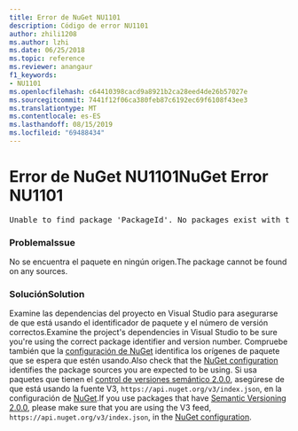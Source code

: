 ```yaml
---
title: Error de NuGet NU1101
description: Código de error NU1101
author: zhili1208
ms.author: lzhi
ms.date: 06/25/2018
ms.topic: reference
ms.reviewer: anangaur
f1_keywords:
- NU1101
ms.openlocfilehash: c64410398cacd9a8921b2ca28eed4de26b57027e
ms.sourcegitcommit: 7441f12f06ca380feb87c6192ec69f6108f43ee3
ms.translationtype: MT
ms.contentlocale: es-ES
ms.lasthandoff: 08/15/2019
ms.locfileid: "69488434"
---
```

# <a name="nuget-error-nu1101"></a><span data-ttu-id="12bb3-103">Error de NuGet NU1101</span><span class="sxs-lookup"><span data-stu-id="12bb3-103">NuGet Error NU1101</span></span>

<pre>Unable to find package 'PackageId'. No packages exist with this id in source(s): 'sourceA', 'sourceB', 'sourceC'</pre>

### <a name="issue"></a><span data-ttu-id="12bb3-104">Problema</span><span class="sxs-lookup"><span data-stu-id="12bb3-104">Issue</span></span>
<span data-ttu-id="12bb3-105">No se encuentra el paquete en ningún origen.</span><span class="sxs-lookup"><span data-stu-id="12bb3-105">The package cannot be found on any sources.</span></span>

### <a name="solution"></a><span data-ttu-id="12bb3-106">Solución</span><span class="sxs-lookup"><span data-stu-id="12bb3-106">Solution</span></span>
<span data-ttu-id="12bb3-107">Examine las dependencias del proyecto en Visual Studio para asegurarse de que está usando el identificador de paquete y el número de versión correctos.</span><span class="sxs-lookup"><span data-stu-id="12bb3-107">Examine the project's dependencies in Visual Studio to be sure you're using the correct package identifier and version number.</span></span> <span data-ttu-id="12bb3-108">Compruebe también que la [configuración de NuGet](../../consume-packages/Configuring-NuGet-Behavior.md) identifica los orígenes de paquete que se espera que estén usando.</span><span class="sxs-lookup"><span data-stu-id="12bb3-108">Also check that the [NuGet configuration](../../consume-packages/Configuring-NuGet-Behavior.md) identifies the package sources you are expected to be using.</span></span> <span data-ttu-id="12bb3-109">Si usa paquetes que tienen el [control de versiones semántico 2.0.0](../../concepts/package-versioning.md#semantic-versioning-200), asegúrese de que está usando la fuente V3, `https://api.nuget.org/v3/index.json`, en la configuración de [NuGet](../../consume-packages/Configuring-NuGet-Behavior.md).</span><span class="sxs-lookup"><span data-stu-id="12bb3-109">If you use packages that have [Semantic Versioning 2.0.0](../../concepts/package-versioning.md#semantic-versioning-200), please make sure that you are using the V3 feed, `https://api.nuget.org/v3/index.json`, in the [NuGet configuration](../../consume-packages/Configuring-NuGet-Behavior.md).</span></span>
